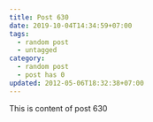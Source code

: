 ```yaml
---
title: Post 630
date: 2019-10-04T14:34:59+07:00
tags:
  - random post
  - untagged
category:
  - random post
  - post has 0
updated: 2012-05-06T18:32:38+07:00
---
```

This is content of post 630